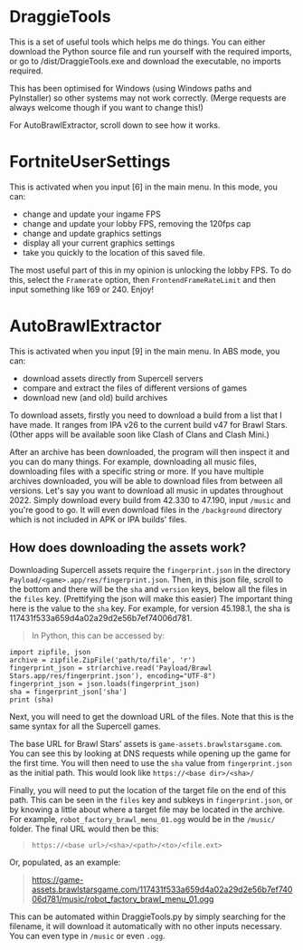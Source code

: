 # DraggieTools
 
This is a set of useful tools which helps me do things. You can either download the Python source file and run yourself with the required imports, or go to /dist/DraggieTools.exe and download the executable, no imports required.

This has been optimised for Windows (using Windows paths and PyInstaller) so other systems may not work correctly. (Merge requests are always welcome though if you want to change this!)

For AutoBrawlExtractor, scroll down to see how it works.

# FortniteUserSettings

This is activated when you input [6] in the main menu. In this mode, you can:
- change and update your ingame FPS
- change and update your lobby FPS, removing the 120fps cap
- change and update graphics settings
- display all your current graphics settings
- take you quickly to the location of this saved file.

The most useful part of this in my opinion is unlocking the lobby FPS. To do this, select the `Framerate` option, then `FrontendFrameRateLimit` and then input something like 169 or 240. Enjoy!

# AutoBrawlExtractor
This is activated when you input [9] in the main menu. In ABS mode, you can:
- download assets directly from Supercell servers
- compare and extract the files of different versions of games
- download new (and old) build archives

To download assets, firstly you need to download a build from a list that I have made. It ranges from IPA v26 to the current build v47 for Brawl Stars. (Other apps will be available soon like Clash of Clans and Clash Mini.)

After an archive has been downloaded, the program will then inspect it and you can do many things. For example, downloading all music files, downloading files with a specific string or more. 
If you have multiple archives downloaded, you will be able to download files from between all versions. Let's say you want to download all music in updates throughout 2022. Simply download every build from 42.330 to 47.190, input `/music` and you're good to go.
It will even download files in the `/background` directory which is not included in APK or IPA builds' files.

## How does downloading the assets work?
Downloading Supercell assets require the `fingerprint.json` in the directory `Payload/<game>.app/res/fingerprint.json`. Then, in this json file, scroll to the bottom and there will be the `sha` and `version` keys, below all the files in the `files` key. (Prettifying the json will make this easier)
The important thing here is the value to the `sha` key. For example, for version 45.198.1, the sha is 117431f533a659d4a02a29d2e56b7ef74006d781.

> In Python, this can be accessed by:
```
import zipfile, json
archive = zipfile.ZipFile('path/to/file', 'r')
fingerprint_json = str(archive.read('Payload/Brawl Stars.app/res/fingerprint.json'), encoding="UTF-8")
fingerprint_json = json.loads(fingerprint_json)
sha = fingerprint_json['sha']
print (sha)
```

Next, you will need to get the download URL of the files. Note that this is the same syntax for all the Supercell games.

The base URL for Brawl Stars' assets is `game-assets.brawlstarsgame.com`. You can see this by looking at DNS requests while opening up the game for the first time.
You will then need to use the `sha` value from `fingerprint.json` as the initial path. This would look like `https://<base dir>/<sha>/`

Finally, you will need to put the location of the target file on the end of this path. This can be seen in the `files` key and subkeys in `fingerprint.json`, or by knowing a little about where a target file may be located in the archive. For example, `robot_factory_brawl_menu_01.ogg` would be in the `/music/` folder.
The final URL would then be this:

> `https://<base url>/<sha>/<path>/<to>/<file.ext>`
 
Or, populated, as an example:
 
> https://game-assets.brawlstarsgame.com/117431f533a659d4a02a29d2e56b7ef74006d781/music/robot_factory_brawl_menu_01.ogg

This can be automated within DraggieTools.py by simply searching for the filename, it will download it automatically with no other inputs necessary. You can even type in `/music` or even `.ogg`.


